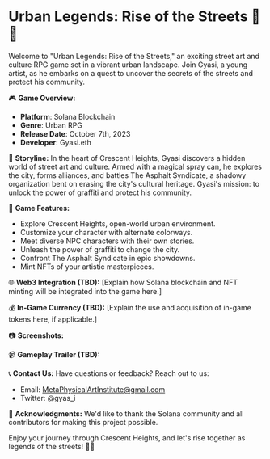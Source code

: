 # Urban Legends: Rise of the Streets 🎨🌆

Welcome to "Urban Legends: Rise of the Streets," an exciting street art and culture RPG game set in a vibrant urban landscape. Join Gyasi, a young artist, as he embarks on a quest to uncover the secrets of the streets and protect his community.

🎮 **Game Overview:**
- **Platform**: Solana Blockchain
- **Genre**: Urban RPG
- **Release Date**: October 7th, 2023
- **Developer**: Gyasi.eth

📖 **Storyline:**
In the heart of Crescent Heights, Gyasi discovers a hidden world of street art and culture. Armed with a magical spray can, he explores the city, forms alliances, and battles The Asphalt Syndicate, a shadowy organization bent on erasing the city's cultural heritage. Gyasi's mission: to unlock the power of graffiti and protect his community.

🎨 **Game Features:**
- Explore Crescent Heights, open-world urban environment.
- Customize your character with alternate colorways.
- Meet diverse NPC characters with their own stories.
- Unleash the power of graffiti to change the city.
- Confront The Asphalt Syndicate in epic showdowns.
- Mint NFTs of your artistic masterpieces.



🌐 **Web3 Integration (TBD):**
[Explain how Solana blockchain and NFT minting will be integrated into the game here.]

💰 **In-Game Currency (TBD):**
[Explain the use and acquisition of in-game tokens here, if applicable.]

📷 **Screenshots:**


📹 **Gameplay Trailer (TBD):**


📞 **Contact Us:**
Have questions or feedback? Reach out to us:
- Email: MetaPhysicalArtInstitute@gmail.com
- Twitter: @gyas_i



🌟 **Acknowledgments:**
We'd like to thank the Solana community and all contributors for making this project possible.

Enjoy your journey through Crescent Heights, and let's rise together as legends of the streets! 🎨🌆
